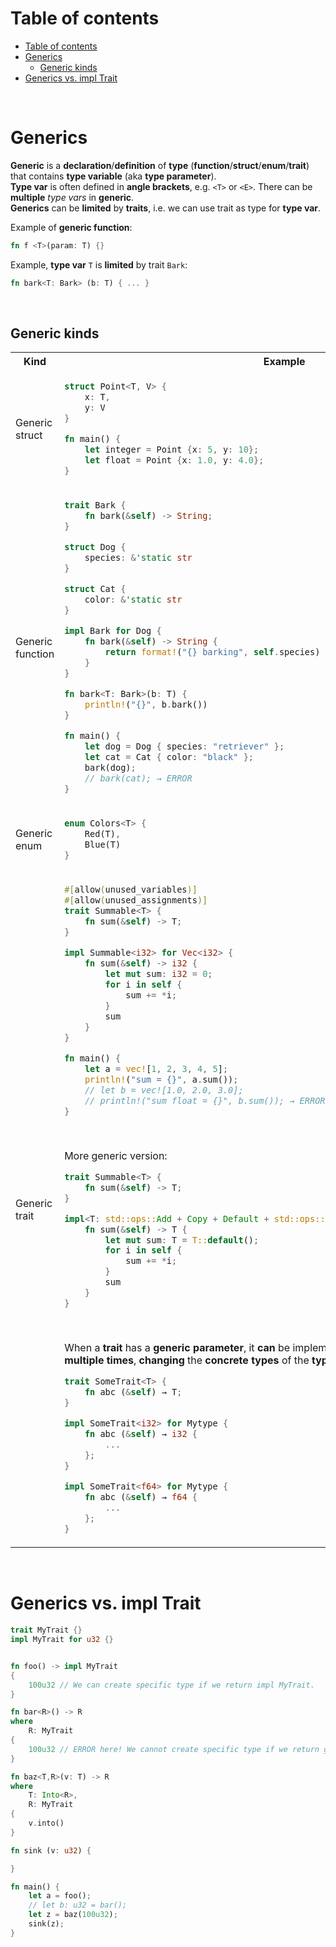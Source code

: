 # Table of contents
- [Table of contents](#table-of-contents)
- [Generics](#generics)
  - [Generic kinds](#generic-kinds)
- [Generics vs. impl Trait](#generics-vs-impl-trait)

<br>

# Generics
**Generic** is a **declaration**/**definition** of **type** (**function**/**struct**/**enum**/**trait**) that contains **type variable** (aka **type parameter**).<br>
**Type var** is often defined in **angle brackets**, e.g. ``<T>`` or ``<E>``. There can be **multiple** *type vars* in **generic**.<br>
**Generics** can be **limited** by **traits**, i.e. we can use trait as type for **type var**.

Example of **generic function**:
```Rust
fn f <T>(param: T) {}
```

Example, **type var** ``T`` is **limited** by trait ``Bark``:
```Rust
fn bark<T: Bark> (b: T) { ... }
```

<br>

## Generic kinds
<table>
    <tr>
        <th>Kind</th>
        <th>Example</th>
    </tr>
    <tr></tr>
    <tr>
        <td>Generic struct</td>
<td>

```Rust
struct Point<T, V> {
    x: T,
    y: V
}

fn main() {
    let integer = Point {x: 5, y: 10};
    let float = Point {x: 1.0, y: 4.0};
}
```

</td>
    </tr>
    <tr></tr>
    <tr>
        <td>Generic function</td>
<td>

```Rust
trait Bark {
    fn bark(&self) -> String;
}

struct Dog {
    species: &'static str
}

struct Cat {
    color: &'static str
}

impl Bark for Dog {
    fn bark(&self) -> String {
        return format!("{} barking", self.species)
    }
}

fn bark<T: Bark>(b: T) {
    println!("{}", b.bark())
}

fn main() {
    let dog = Dog { species: "retriever" };
    let cat = Cat { color: "black" };
    bark(dog);
    // bark(cat); → ERROR
}
```

</td>
    </tr>
    <tr></tr>
    <tr>
        <td>Generic enum</td>
<td>

```Rust
enum Colors<T> {
    Red(T),
    Blue(T)
}
```

</td>
    </tr>
    <tr></tr>
    <tr>
        <td>Generic trait</td>
<td>

```Rust
#[allow(unused_variables)]
#[allow(unused_assignments)]
trait Summable<T> {
    fn sum(&self) -> T;
}

impl Summable<i32> for Vec<i32> {
    fn sum(&self) -> i32 {
        let mut sum: i32 = 0;
        for i in self {
            sum += *i;
        }
        sum
    }
}

fn main() {
    let a = vec![1, 2, 3, 4, 5];
    println!("sum = {}", a.sum());
    // let b = vec![1.0, 2.0, 3.0];
    // println!("sum float = {}", b.sum()); → ERROR, not implemented for float!
}
```

<br>

More generic version:
```Rust
trait Summable<T> {
    fn sum(&self) -> T;
}

impl<T: std::ops::Add + Copy + Default + std::ops::AddAssign> Summable<T> for Vec<T> {
    fn sum(&self) -> T {
        let mut sum: T = T::default();
        for i in self {
            sum += *i;
        }
        sum
    }
}
```

<br>

When a **trait** has a **generic parameter**, it **can** be implemented for a **some type**, e.g., ``Mytype`` **multiple times**, **changing** the **concrete types** of the **type var each time**, example:


```Rust
trait SomeTrait<T> {
    fn abc (&self) → T;
}

impl SomeTrait<i32> for Mytype {
    fn abc (&self) → i32 {
        ...
    };
}

impl SomeTrait<f64> for Mytype {
    fn abc (&self) → f64 {
        ...
    };
}
```

</td>
    </tr>
</table>

<br>

# Generics vs. impl Trait
```rust
trait MyTrait {}
impl MyTrait for u32 {}


fn foo() -> impl MyTrait
{
    100u32 // We can create specific type if we return impl MyTrait.
}

fn bar<R>() -> R
where
    R: MyTrait
{
    100u32 // ERROR here! We cannot create specific type if we return generic.
}

fn baz<T,R>(v: T) -> R
where
    T: Into<R>,
    R: MyTrait
{
    v.into()
}

fn sink (v: u32) {

}

fn main() {
    let a = foo();
    // let b: u32 = bar();
    let z = baz(100u32);
    sink(z);
}
```